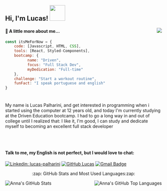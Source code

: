 ## Hi, I'm Lucas! <img src="https://media.giphy.com/media/mGcNjsfWAjY5AEZNw6/giphy.gif" width="50">

<img align="right" src="https://user-images.githubusercontent.com/97993001/170432301-e13759f0-6cdc-4265-8926-b4865f632ba6.png">

#### 🌱 A little more about me...  

```javascript
const itsMeForNow = {
    code: [Javascript, HTML, CSS],
    tools: [React, Styled-Components],
    bootcamp: {
          name: "Driven",
          focus: "Full Stack Dev",
          myDedication: "Full-time"
    },
    challenge: "Start a workout routine", 
    funFact: "I speak portuguese and english"
}
```
#

My name is Lucas Palharini, and get interested in programming when i started using the computer at 12 years old, 
and today I'm currently studying at the Driven Education bootcamp. 
I had to go a long way in and out of college until I realized that: 
I like it, I'm good, I can study and dedicate myself to becoming an excellent full stack developer

<!-- 
**Some extra facts about me:**
- 🌱 I’m currently learning javascript and react
- 💞️ I’m looking to collaborate on full-stack and front-end area
-->

<br />
<br />

#### Talk to me, my English is not perfect, but I would love to chat:
[![Linkedin: lucas-palharini](https://img.shields.io/badge/-LucasPalharini-blue?style=flat-square&logo=Linkedin&logoColor=white&link=https://www.linkedin.com/in/lucas-palharini-749799166/)](https://www.linkedin.com/in/lucas-palharini-749799166/)
[![GitHub Lucas](https://img.shields.io/github/followers/pipas2309?label=follow&style=social)](https://github.com/pipas2309)
[![Gmail Badge](https://img.shields.io/badge/-Gmail-c14438?style=flat&logo=Gmail&logoColor=white&link=mailto:rebeccamanzi@gmail.com)](mailto:bazezimo42@gmail.com)

<p align="center">:zap: GitHub Stats and Most Used Languages:zap:</p>

 <img align="left" alt="Anna's GitHub Stats" src="https://github-readme-stats.vercel.app/api?username=pipas2309&show_icons=true&hide_border=true" style />



  <img align="right" margin="auto" alt="Anna's GitHub Top Languages" src="https://github-readme-stats.vercel.app/api/top-langs/?username=pipas2309" />


<!--
**pipas2309/pipas2309** is a ✨ _special_ ✨ repository because its `README.md` (this file) appears on your GitHub profile.

Here are some ideas to get you started:

- 🔭 I’m currently working on ...
- 🌱 I’m currently learning ...
- 👯 I’m looking to collaborate on ...
- 🤔 I’m looking for help with ...
- 💬 Ask me about ...
- 📫 How to reach me: ...
- 😄 Pronouns: ...
- ⚡ Fun fact: ...
-->
